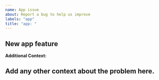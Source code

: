 ```yaml
---
name: App issue
about: Report a bug to help us improve
labels: "app"
title: "app: "
---
```


## New app feature

**Additional Context:**

Add any other context about the problem here.
---
